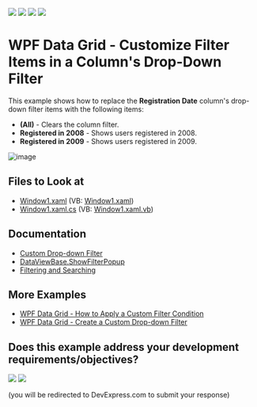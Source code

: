 <!-- default badges list -->
![](https://img.shields.io/endpoint?url=https://codecentral.devexpress.com/api/v1/VersionRange/128649646/24.2.1%2B)
[![](https://img.shields.io/badge/Open_in_DevExpress_Support_Center-FF7200?style=flat-square&logo=DevExpress&logoColor=white)](https://supportcenter.devexpress.com/ticket/details/E1533)
[![](https://img.shields.io/badge/📖_How_to_use_DevExpress_Examples-e9f6fc?style=flat-square)](https://docs.devexpress.com/GeneralInformation/403183)
[![](https://img.shields.io/badge/💬_Leave_Feedback-feecdd?style=flat-square)](#does-this-example-address-your-development-requirementsobjectives)
<!-- default badges end -->
# WPF Data Grid - Customize Filter Items in a Column's Drop-Down Filter

This example shows how to replace the **Registration Date** column's drop-down filter items with the following items:

* **(All)** - Clears the column filter.
* **Registered in 2008** - Shows users registered in 2008.
* **Registered in 2009** - Shows users registered in 2009.

![image](https://user-images.githubusercontent.com/65009440/176194525-320b153c-fe98-4279-863e-d43bda45527f.png)

## Files to Look at

* [Window1.xaml](./CS/DXGrid_CustomizingFilterDropdown/Window1.xaml) (VB: [Window1.xaml](./VB/DXGrid_CustomizingFilterDropdown/Window1.xaml))
* [Window1.xaml.cs](./CS/DXGrid_CustomizingFilterDropdown/Window1.xaml.cs) (VB: [Window1.xaml.vb](./VB/DXGrid_CustomizingFilterDropdown/Window1.xaml.vb))

## Documentation

* [Custom Drop-down Filter](https://docs.devexpress.com/WPF/120532/controls-and-libraries/data-grid/filtering-and-searching/filter-dropdown/custom-drop-down-filter)
* [DataViewBase.ShowFilterPopup](https://docs.devexpress.com/WPF/DevExpress.Xpf.Grid.DataViewBase.ShowFilterPopup)
* [Filtering and Searching](https://docs.devexpress.com/WPF/7356/controls-and-libraries/data-grid/filtering-and-searching)

## More Examples

* [WPF Data Grid - How to Apply a Custom Filter Condition](https://github.com/DevExpress-Examples/how-to-implement-custom-filtering-e1167)
* [WPF Data Grid - Create a Custom Drop-down Filter](https://github.com/DevExpress-Examples/how-to-create-a-custom-filter-dropdown-e1616)
<!-- feedback -->
## Does this example address your development requirements/objectives?

[<img src="https://www.devexpress.com/support/examples/i/yes-button.svg"/>](https://www.devexpress.com/support/examples/survey.xml?utm_source=github&utm_campaign=wpf-data-grid-change-drop-down-filter-items&~~~was_helpful=yes) [<img src="https://www.devexpress.com/support/examples/i/no-button.svg"/>](https://www.devexpress.com/support/examples/survey.xml?utm_source=github&utm_campaign=wpf-data-grid-change-drop-down-filter-items&~~~was_helpful=no)

(you will be redirected to DevExpress.com to submit your response)
<!-- feedback end -->

